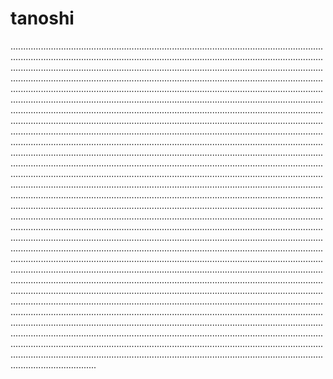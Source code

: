 # tanoshi

..........................................................................................................................................................................................................................................................................................................................................................................................................................................................................................................................................................................................................................................................................................................................................................................................................................................................................................................................................................................................................................................................................................................................................................................................................................................................................................................................................................................................................................................................................................................................................................................................................................................................................................................................................................................................................................................................................................................................................................................................................................................................................................................................................................................................................................................................................................................................................................................................................................................................................................................................................................................................................................................................................................................................................................................................................................................................................................................................................................................................................................................................................................................................................................................................................................................................................................................................................................................................................................................................................................................................................................................................................................................................................................................................................................................................................................................................................................................